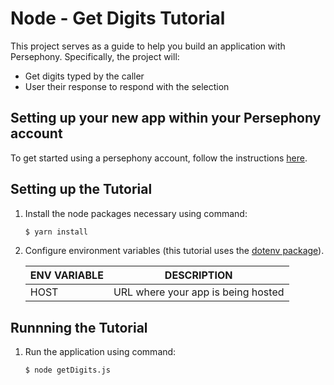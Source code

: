 # Node - Get Digits Tutorial

This project serves as a guide to help you build an application with Persephony. Specifically, the project will:

- Get digits typed by the caller
- User their response to respond with the selection   

## Setting up your new app within your Persephony account

To get started using a persephony account, follow the instructions [here](https://persephony-docs.readme.io/docs/getting-started-with-persephony).

## Setting up the Tutorial

1. Install the node packages necessary using command:

   ```bash
   $ yarn install
   ```

2. Configure environment variables (this tutorial uses the [dotenv package](https://www.npmjs.com/package/dotenv)).

   | ENV VARIABLE            | DESCRIPTION                                                                                                                                                                             |
   | ----------------------- | --------------------------------------------------------------------------------------------------------------------------------------------------------------------------------------- |
   | HOST | URL where your app is being hosted |

## Runnning the Tutorial

1. Run the application using command:

   ```bash
   $ node getDigits.js
   ```

